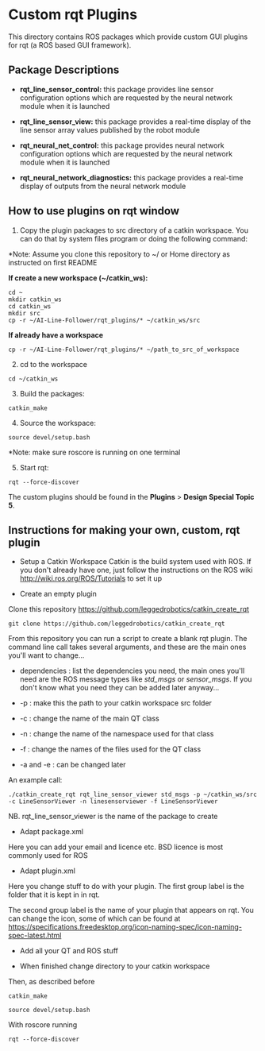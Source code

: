 # Custom rqt Plugins
This directory contains ROS packages which provide custom GUI plugins for rqt (a ROS based GUI framework). 


## Package Descriptions

* __rqt_line_sensor_control:__ this package provides line sensor configuration options which are requested by the neural network module when it is launched 

* __rqt_line_sensor_view:__ this package provides a real-time display of the line sensor array values published by the robot module

* __rqt_neural_net_control:__ this package provides neural network configuration options which are requested by the neural network module when it is launched

* __rqt_neural_network_diagnostics:__ this package provides a real-time display of outputs from the neural network module


## How to use plugins on rqt window

1. Copy the plugin packages to src directory of a catkin workspace. You can do that by system files program or doing the following command:

*Note: Assume you clone this repository to ~/ or Home directory as instructed on first README

__If create a new workspace (~/catkin_ws):__
```
cd ~
mkdir catkin_ws
cd catkin_ws
mkdir src
cp -r ~/AI-Line-Follower/rqt_plugins/* ~/catkin_ws/src
```
__If already have a workspace__
```
cp -r ~/AI-Line-Follower/rqt_plugins/* ~/path_to_src_of_workspace
```

2. cd to the workspace
```
cd ~/catkin_ws
```
3. Build the packages:
```
catkin_make
```
4. Source the workspace:
```
source devel/setup.bash
```
*Note: make sure roscore is running on one terminal

5. Start rqt:
```
rqt --force-discover
```
The custom plugins should be found in the __Plugins__ > __Design Special Topic 5__.

## Instructions for making your own, custom, rqt plugin

* Setup a Catkin Workspace
Catkin is the build system used with ROS. If you don't already have one, just follow the instructions on the ROS wiki http://wiki.ros.org/ROS/Tutorials to set it up

* Create an empty plugin

Clone this repository https://github.com/leggedrobotics/catkin_create_rqt
```
git clone https://github.com/leggedrobotics/catkin_create_rqt
```
From this repository you can run a script to create a blank rqt plugin.
The command line call takes several arguments, and these are the main ones you'll want to change...
  
* dependencies : list the dependencies you need, the main ones you'll need are the ROS message types like *std_msgs* or *sensor_msgs*. If you don't know what you need they can be added later anyway... 
  
* -p : make this the path to your catkin workspace src folder
  
* -c : change the name of the main QT class
  
* -n : change the name of the namespace used for that class
  
* -f : change the names of the files used for the QT class
 
* -a and -e : can be changed later

An example call:
```
./catkin_create_rqt rqt_line_sensor_viewer std_msgs -p ~/catkin_ws/src -c LineSensorViewer -n linesensorviewer -f LineSensorViewer
```
NB. rqt_line_sensor_viewer is the name of the package to create

* Adapt package.xml

Here you can add your email and licence etc. BSD licence is most commonly used for ROS

* Adapt plugin.xml

Here you change stuff to do with your plugin. The first group label is the folder that it is kept in in rqt.

The second group label is the name of your plugin that appears on rqt. You can change the icon, some of which can be found at https://specifications.freedesktop.org/icon-naming-spec/icon-naming-spec-latest.html

* Add all your QT and ROS stuff

* When finished change directory to your catkin workspace

Then, as described before
```
catkin_make 
```
```
source devel/setup.bash
```
With roscore running 
```
rqt --force-discover
```
